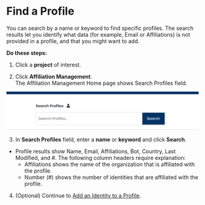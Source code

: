 # Find a Profile

You can search by a name or keyword to find specific profiles. The search results let you identify what data \(for example, Email or Affiliations\) is not provided in a profile, and that you might want to add.

**Do these steps:**

1. Click a **project** of interest.

2. Click **Affiliation Management**.  
The Affiliation Management Home page shows Search Profiles field.

![](../../../.gitbook/assets/18088122.png)

3. In **Search Profiles** field, enter a **name** or **keyword** and click **Search**.

* Profile results show Name, Email, Affiliations, Bot, Country, Last Modified, and \#. The following column headers require explanation:
  * Affiliations shows the name of the organization that is affiliated with the profile.
  * Number \(\#\) shows the number of identities that are affiliated with the profile.

4. \(Optional\) Continue to [Add an Identity to a Profile](add-or-remove-a-profile-identity.md).

